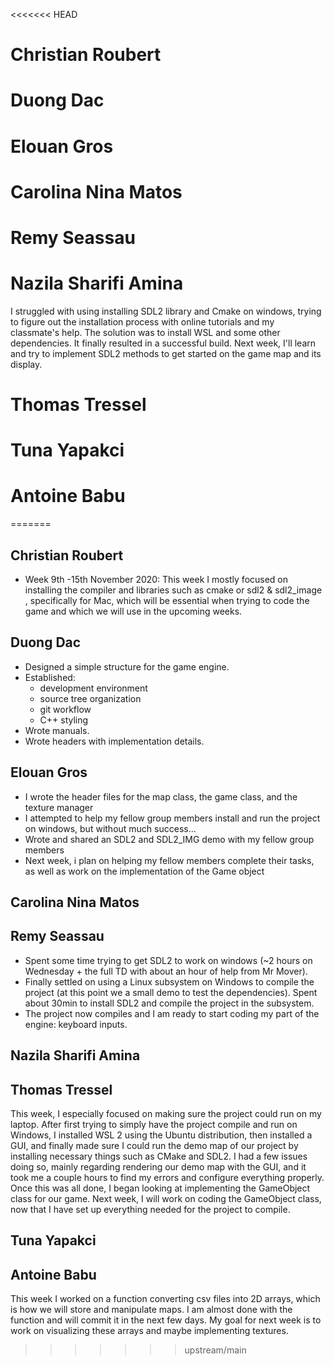 <<<<<<< HEAD
# Christian Roubert
# Duong Dac
# Elouan Gros
# Carolina Nina Matos
# Remy Seassau
# Nazila Sharifi Amina
I struggled with using installing SDL2 library and Cmake on windows, trying to figure out the installation process with online tutorials and my classmate's help. The solution was to install WSL and some other dependencies. It finally resulted in a successful build. Next week, I'll learn and try to implement SDL2 methods to get started on the game map and its display.
# Thomas Tressel
# Tuna Yapakci
# Antoine Babu
=======
## Christian Roubert

- Week 9th -15th November 2020: This week I mostly focused on installing the compiler and libraries such as cmake or sdl2 & sdl2_image , specifically for Mac, which will be essential when trying to code the game and which we will use in the upcoming weeks.

## Duong Dac

- Designed a simple structure for the game engine.
- Established:
  - development environment
  - source tree organization
  - git workflow
  - C++ styling
- Wrote manuals.
- Wrote headers with implementation details.

## Elouan Gros

- I wrote the header files for the map class, the game class, and the texture manager
- I attempted to help my fellow group members install and run the project on windows, but without much success...
- Wrote and shared an SDL2 and SDL2_IMG demo with my fellow group members
- Next week, i plan on helping my fellow members complete their tasks, as well as work on the implementation of the Game object

## Carolina Nina Matos

## Remy Seassau

- Spent some time trying to get SDL2 to work on windows (~2 hours on Wednesday + the full TD with about an hour of help from Mr Mover).
- Finally settled on using a Linux subsystem on Windows to compile the project (at this point we a small demo to test the dependencies). Spent about 30min to install SDL2 and compile the project in the subsystem.
- The project now compiles and I am ready to start coding my part of the engine: keyboard inputs.

## Nazila Sharifi Amina

## Thomas Tressel

This week, I especially focused on making sure the project could run on my laptop. After first trying to simply have the project compile and run on Windows, I installed WSL 2 using the Ubuntu distribution, then installed a GUI, and finally made sure I could run the demo map of our project by installing necessary things such as CMake and SDL2. I had a few issues doing so, mainly regarding rendering our demo map with the GUI, and it took me a couple hours to find my errors and configure everything properly. Once this was all done, I began looking at implementing the GameObject class for our game. Next week, I will work on coding the GameObject class, now that I have set up everything needed for the project to compile.

## Tuna Yapakci

## Antoine Babu

This week I worked on a function converting csv files into 2D arrays, which is how we will store and manipulate maps.
I am almost done with the function and will commit it in the next few days. My goal for next week is to work on visualizing these arrays and maybe implementing textures.
>>>>>>> upstream/main
